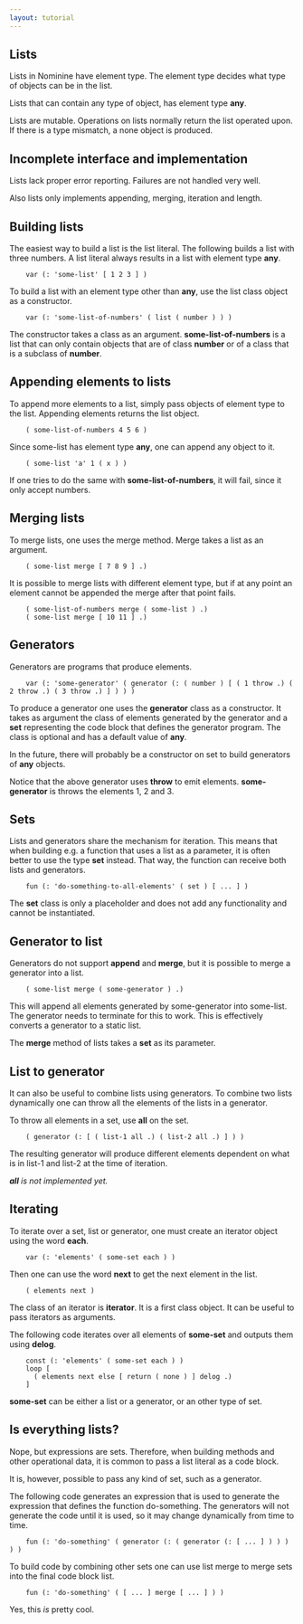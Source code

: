 ```yaml
---
layout: tutorial
---
```



Lists
-----

Lists in Nominine have element type. The element type decides what type of objects can be in the list.

Lists that can contain any type of object, has element type **any**.

Lists are mutable. Operations on lists normally return the list operated upon.
If there is a type mismatch, a none object is produced.


Incomplete interface and implementation
---------------------------------------

Lists lack proper error reporting. Failures are not handled very well.

Also lists only implements appending, merging, iteration and length.


Building lists
--------------

The easiest way to build a list is the list literal. The following builds a list with three numbers.
A list literal always results in a list with element type **any**.

        var (: 'some-list' [ 1 2 3 ] )

To build a list with an element type other than **any**, use the list class object as a constructor.

        var (: 'some-list-of-numbers' ( list ( number ) ) )

The constructor takes a class as an argument.
**some-list-of-numbers** is a list that can only contain objects that are of class **number**
or of a class that is a subclass of **number**.


Appending elements to lists
---------------------------

To append more elements to a list, simply pass objects of element type to the list.
Appending elements returns the list object.

        ( some-list-of-numbers 4 5 6 )

Since some-list has element type **any**, one can append any object to it.

        ( some-list 'a' 1 ( x ) )

If one tries to do the same with **some-list-of-numbers**, it will fail, since it only accept numbers.


Merging lists
-------------

To merge lists, one uses the merge method. Merge takes a list as an argument.

        ( some-list merge [ 7 8 9 ] .)

It is possible to merge lists with different element type,
but if at any point an element cannot be appended the merge after that point fails.

        ( some-list-of-numbers merge ( some-list ) .)
        ( some-list merge [ 10 11 ] .)

Generators
----------

Generators are programs that produce elements.

        var (: 'some-generator' ( generator (: ( number ) [ ( 1 throw .) ( 2 throw .) ( 3 throw .) ] ) ) )

To produce a generator one uses the **generator** class as a constructor. It takes as argument the class of elements
generated by the generator and a **set** representing the code block that defines the generator program. The class is
optional and has a default value of **any**.

In the future, there will probably be a constructor on set to build generators of **any** objects.

Notice that the above generator uses **throw** to emit elements.
**some-generator** is throws the elements 1, 2 and 3.

Sets
----

Lists and generators share the mechanism for iteration. This means that when building e.g. a function that uses a list as
a parameter, it is often better to use the type **set** instead. That way, the function can receive both lists and generators.

        fun (: 'do-something-to-all-elements' ( set ) [ ... ] )

The **set** class is only a placeholder and does not add any functionality and cannot be instantiated.

Generator to list
-----------------

Generators do not support **append** and **merge**, but it is possible to merge a generator into a list.

        ( some-list merge ( some-generator ) .)

This will append all elements generated by some-generator into some-list. The generator needs to terminate for this to work.
This is effectively converts a generator to a static list.

The **merge** method of lists takes a **set** as its parameter.

List to generator
-----------------

It can also be useful to combine lists using generators. To combine two lists dynamically one can throw all the elements of
the lists in a generator.

To throw all elements in a set, use **all** on the set.

        ( generator (: [ ( list-1 all .) ( list-2 all .) ] ) )

The resulting generator will produce different elements dependent on what is in list-1 and list-2 at the time of iteration.

_**all** is not implemented yet._


Iterating
---------

To iterate over a set, list or generator, one must create an iterator object using the word **each**.

        var (: 'elements' ( some-set each ) )

Then one can use the word **next** to get the next element in the list.

        ( elements next )

The class of an iterator is **iterator**. It is a first class object. It can be useful to pass iterators as arguments.

The following code iterates over all elements of **some-set** and outputs them using **delog**.

        const (: 'elements' ( some-set each ) )
        loop [
          ( elements next else [ return ( none ) ] delog .)
        ]

**some-set** can be either a list or a generator, or an other type of set.


Is everything lists?
--------------------

Nope, but expressions are sets. Therefore, when building methods and other operational data, it is common to pass a list
literal as a code block.

It is, however, possible to pass any kind of set, such as a generator.

The following code generates an expression that is used to generate the expression that defines the function do-something.
The generators will not generate the code until it is used, so it may change dynamically from time to time.

        fun (: 'do-something' ( generator (: ( generator (: [ ... ] ) ) ) ) )

To build code by combining other sets one can use list merge to merge sets into the final code block list.

        fun (: 'do-something' ( [ ... ] merge [ ... ] ) )

Yes, this *is* pretty cool.


